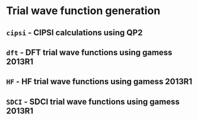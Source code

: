 # Trial wave function generation

## `cipsi` - CIPSI calculations using QP2

## `dft` - DFT trial wave functions using gamess 2013R1
## `HF` - HF trial wave functions using gamess 2013R1
## `SDCI` - SDCI trial wave functions using gamess 2013R1
